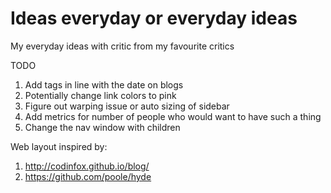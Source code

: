 # Ideas everyday or everyday ideas

My everyday ideas with critic from my favourite critics 


TODO
1. Add tags in line with the date on blogs
2. Potentially change link colors to pink
3. Figure out warping issue or auto sizing of sidebar
4. Add metrics for number of people who would want to have such a thing
5. Change the nav window with children





Web layout inspired by:
1. http://codinfox.github.io/blog/
2. https://github.com/poole/hyde
